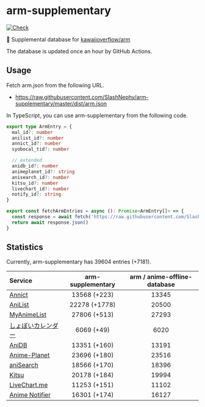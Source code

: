 # arm-supplementary

[![Check](https://github.com/SlashNephy/arm-supplementary/actions/workflows/check-node.yml/badge.svg)](https://github.com/SlashNephy/arm-supplementary/actions/workflows/check-node.yml)

💊 Supplemental database for [kawaiioverflow/arm](https://github.com/kawaiioverflow/arm)

The database is updated once an hour by GitHub Actions.

## Usage

Fetch arm.json from the following URL.

- https://raw.githubusercontent.com/SlashNephy/arm-supplementary/master/dist/arm.json

In TypeScript, you can use arm-supplementary from the following code.

```TypeScript
export type ArmEntry = {
  mal_id?: number
  anilist_id?: number
  annict_id?: number
  syobocal_tid?: number

  // extended
  anidb_id?: number
  animeplanet_id?: string
  anisearch_id?: number
  kitsu_id?: number
  livechart_id?: number
  notify_id?: string
}

export const fetchArmEntries = async (): Promise<ArmEntry[]> => {
  const response = await fetch('https://raw.githubusercontent.com/SlashNephy/arm-supplementary/master/dist/arm.json')
  return await response.json()
}
```

## Statistics

Currently, arm-supplementary has 39604 entries (+7181).

| Service                                     | arm-supplementary | arm / anime-offline-database |
| :------------------------------------------ | :---------------: | :--------------------------: |
| [Annict](https://annict.com)                |   13568 (+223)    |            13345             |
| [AniList](https://anilist.co)               |   22278 (+1778)   |            20500             |
| [MyAnimeList](https://myanimelist.net)      |   27806 (+513)    |            27293             |
| [しょぼいカレンダー](https://cal.syoboi.jp) |    6069 (+49)     |             6020             |
| [AniDB](https://anidb.net)                  |   13351 (+160)    |            13191             |
| [Anime-Planet](https://anime-planet.com)    |   23696 (+180)    |            23516             |
| [aniSearch](https://anisearch.com)          |   18566 (+170)    |            18396             |
| [Kitsu](https://kitsu.io)                   |   20178 (+184)    |            19994             |
| [LiveChart.me](https://livechart.me)        |   11253 (+151)    |            11102             |
| [Anime Notifier](https://notify.moe)        |   16301 (+174)    |            16127             |
